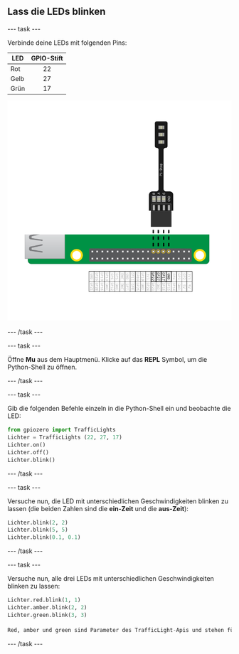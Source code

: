 ## Lass die LEDs blinken

--- task ---

Verbinde deine LEDs mit folgenden Pins:

| LED  | GPIO-Stift |
| ---- |:----------:|
| Rot  |     22     |
| Gelb |     27     |
| Grün |     17     |

![PiStop verbunden mit GPIO 22, 27, 17 und Masse (ground)](images/Traffic-Lights-Diagram.png)

--- /task ---

--- task ---

Öffne **Mu** aus dem Hauptmenü. Klicke auf das **REPL** Symbol, um die Python-Shell zu öffnen.

--- /task ---

--- task ---

Gib die folgenden Befehle einzeln in die Python-Shell ein und beobachte die LED:

```python
from gpiozero import TrafficLights
Lichter = TrafficLights (22, 27, 17)
Lichter.on()
Lichter.off()
Lichter.blink()
```

--- /task ---

--- task ---

Versuche nun, die LED mit unterschiedlichen Geschwindigkeiten blinken zu lassen (die beiden Zahlen sind die **ein-Zeit** und die **aus-Zeit**):

```python
Lichter.blink(2, 2)
Lichter.blink(5, 5)
Lichter.blink(0.1, 0.1)
```

--- /task ---

--- task ---

Versuche nun, alle drei LEDs mit unterschiedlichen Geschwindigkeiten blinken zu lassen:

```python
Lichter.red.blink(1, 1)
Lichter.amber.blink(2, 2)
Lichter.green.blink(3, 3)

Red, amber und green sind Parameter des TrafficLight-Apis und stehen für die Farben rot, gelb und grün
```

--- /task ---
